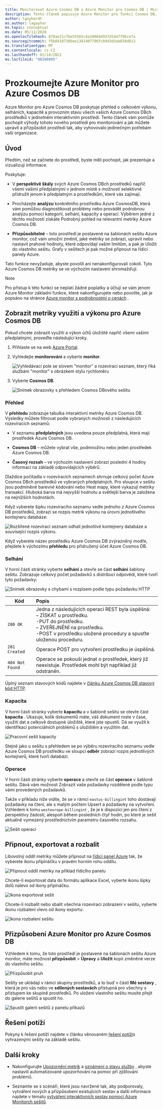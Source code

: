```yaml
---
title: Monitorovat Azure Cosmos DB s Azure Monitor pro Cosmos DB | Microsoft Docs
description: Tento článek popisuje Azure Monitor pro funkci Cosmos DB, která poskytuje Cosmos DBm vlastníkům rychlé porozumění problémům s výkonem a využitím jejich účtů CosmosDB.
author: lgayhardt
ms.author: lagayhar
ms.topic: conceptual
ms.date: 05/11/2020
ms.openlocfilehash: 878ae21cfbe55565c4a20064d937d1447f96ce7a
ms.sourcegitcommit: f5b8410738bee1381407786fcb9d3d3ab838d813
ms.translationtype: MT
ms.contentlocale: cs-CZ
ms.lasthandoff: 01/14/2021
ms.locfileid: "98209895"
---
```

# <a name="explore-azure-monitor-for-azure-cosmos-db"></a>Prozkoumejte Azure Monitor pro Azure Cosmos DB

Azure Monitor pro Azure Cosmos DB poskytuje přehled o celkovém výkonu, selháních, kapacitě a provozním stavu všech vašich Azure Cosmos DBch prostředků v jednotném interaktivním prostředí. Tento článek vám pomůže pochopit výhody tohoto nového prostředí pro monitorování a jak můžete upravit a přizpůsobit prostředí tak, aby vyhovovalo jedinečným potřebám vaší organizace.   

## <a name="introduction"></a>Úvod

Předtím, než se začnete do prostředí, byste měli pochopit, jak prezentuje a vizualizují informace. 

Poskytuje:

* V **perspektivě škály** svých Azure Cosmos DBch prostředků napříč všemi vašimi předplatnými v jednom místě s možností selektivně přidružit jenom k předplatným a prostředkům, které vás zajímají.

* Procházejte **analýzu** konkrétního prostředku Azure CosmosDB, která vám pomůžou diagnostikovat problémy nebo provádět podrobnou analýzu pomocí kategorií, selhání, kapacity a operací. Výběrem jedné z těchto možností získáte Podrobný pohled na relevantní metriky Azure Cosmos DB.  

* **Přizpůsobitelné** – toto prostředí je postavené na šablonách sešitu Azure monitor, což vám umožní změnit, jaké metriky se zobrazí, upravit nebo nastavit prahové hodnoty, které odpovídají vašim limitům, a pak je Uložit do vlastního sešitu. Grafy v sešitech je pak možné připnout na řídicí panely Azure.  

Tato funkce nevyžaduje, abyste povolili ani nenakonfigurovali cokoli. Tyto Azure Cosmos DB metriky se ve výchozím nastavení shromažďují.

>[!NOTE]
>Pro přístup k této funkci se neplatí žádné poplatky a účtují se vám jenom Azure Monitor základní funkce, které nakonfigurujete nebo povolíte, jak je popsáno na stránce [Azure monitor s podrobnostmi o cenách](https://azure.microsoft.com/pricing/details/monitor/) .

## <a name="view-utilization-and-performance-metrics-for-azure-cosmos-db"></a>Zobrazit metriky využití a výkonu pro Azure Cosmos DB

Pokud chcete zobrazit využití a výkon účtů úložiště napříč všemi vašimi předplatnými, proveďte následující kroky.

1. Přihlaste se na web [Azure Portal](https://portal.azure.com).

2. Vyhledejte **monitorování** a vyberte **monitor**.

    ![Vyhledávací pole se slovem "monitor" a rozevírací seznam, který říká službám "monitor" s obrázkem stylu rychloměru](./media/cosmosdb-insights-overview/search-monitor.png)

3. Vyberte **Cosmos DB**.

    ![Snímek obrazovky s přehledem Cosmos DBového sešitu](./media/cosmosdb-insights-overview/cosmos-db.png)

### <a name="overview"></a>Přehled

V **přehledu** zobrazuje tabulka interaktivní metriky Azure Cosmos DB. Výsledky můžete filtrovat podle vybraných možností z následujících rozevíracích seznamů:

* V seznamu **předplatných** jsou uvedena pouze předplatná, která mají prostředek Azure Cosmos DB.  

* **Cosmos DB** – můžete vybrat vše, podmnožinu nebo jeden prostředek Azure Cosmos DB.

* **Časový rozsah** – ve výchozím nastavení zobrazí poslední 4 hodiny informací na základě odpovídajících výběrů.

Dlaždice počítadla v rozevíracích seznamech shrnuje celkový počet Azure Cosmos DBch prostředků ve vybraných předplatných. Pro sloupce v sešitu jsou podmíněné barevné kódování nebo Heat mapy, které vykazují metriky transakcí. Hluboká barva má nejvyšší hodnotu a světlejší barva je založena na nejnižších hodnotách. 

Když vyberete šipku rozevíracího seznamu vedle jednoho z Azure Cosmos DB prostředků, zobrazí se rozpis metrik výkonu na úrovni jednotlivého kontejneru databáze:

![Rozšířené rozevírací seznam odhalí jednotlivé kontejnery databáze a související rozpis výkonu.](./media/cosmosdb-insights-overview/container-view.png)

Když vyberete název prostředku Azure Cosmos DB zvýrazněný modře, přejdete k výchozímu **přehledu** pro přidružený účet Azure Cosmos DB. 

### <a name="failures"></a>Selhání

V horní části stránky vyberte **selhání** a otevře se část **selhání** šablony sešitu. Zobrazuje celkový počet požadavků s distribucí odpovědí, které tvoří tyto požadavky:

![Snímek obrazovky s chybami s rozpisem podle typu požadavku HTTP](./media/cosmosdb-insights-overview/failures.png)

| Kód |  Popis       | 
|-----------|:--------------------|
| `200 OK`  | Jedna z následujících operací REST byla úspěšná: </br>– ZÍSKAT u prostředku. </br> -PUT do prostředku. </br> – ZVEŘEJNĚNÍ na prostředku. </br> -POST v prostředku uložené procedury a spusťte uloženou proceduru.|
| `201 Created` | Operace POST pro vytvoření prostředku je úspěšná. |
| `404 Not Found` | Operace se pokouší jednat o prostředek, který již neexistuje. Prostředek mohl být například již odstraněn. |

Úplný seznam stavových kódů najdete v [článku Azure Cosmos DB stavový kód HTTP](/rest/api/cosmos-db/http-status-codes-for-cosmosdb).

### <a name="capacity"></a>Kapacita

V horní části stránky vyberte **kapacitu** a v šabloně sešitu se otevře část **kapacita** . Ukazuje, kolik dokumentů máte, váš dokument roste v čase, využití dat a celkově dostupné úložiště, které jste opustili.  Dá se využít k identifikaci potenciálních problémů s úložištěm a využitím dat.

![Pracovní sešit kapacity](./media/cosmosdb-insights-overview/capacity.png) 

Stejně jako u sešitu s přehledem se po výběru rozevíracího seznamu vedle Azure Cosmos DB prostředku ve sloupci **odběr** zobrazí rozpis jednotlivých kontejnerů, které tvoří databázi.

### <a name="operations"></a>Operace 

V horní části stránky vyberte **operace** a otevře se část **operace** v šabloně sešitu. Dává vám možnost Zobrazit vaše požadavky rozdělené podle typu vámi provedených požadavků. 

Takže v příkladu níže vidíte, že se v rámci `eastus-billingint` toho dostávají požadavky na čtení, ale s malým počtem Upsert a požadavky na vytvoření. Vzhledem k tomu `westeurope-billingint` , že je k dispozici jen pro čtení z perspektivy žádosti, alespoň během posledních čtyř hodin, po které je sešit aktuálně vymezený prostřednictvím parametru časového rozsahu.

![Sešit operací](./media/cosmosdb-insights-overview/operation.png) 

## <a name="pin-export-and-expand"></a>Připnout, exportovat a rozbalit

Libovolný oddíl metriky můžete připnout na [řídicí panel Azure](../../azure-portal/azure-portal-dashboards.md) tak, že vyberete ikonu připínáčku v pravém horním rohu oddílu.

![Připnout oddíl metriky na příklad řídicího panelu](./media/cosmosdb-insights-overview/pin.png)

Chcete-li exportovat data do formátu aplikace Excel, vyberte ikonu šipky dolů nalevo od ikony připínáčku.

![Ikona exportovat sešit](./media/cosmosdb-insights-overview/export.png)

Chcete-li rozbalit nebo sbalit všechna rozevírací zobrazení v sešitu, vyberte ikonu rozbalení vlevo od ikony exportu:

![Ikona rozbalení sešitu](./media/cosmosdb-insights-overview/expand.png)

## <a name="customize-azure-monitor-for-azure-cosmos-db"></a>Přizpůsobení Azure Monitor pro Azure Cosmos DB

Vzhledem k tomu, že toto prostředí je postavené na šablonách sešitu Azure monitor, máte možnost **přizpůsobit**  >  **Úpravy** a **Uložit** kopii změněné verze do vlastního sešitu. 

![Přizpůsobit pruh](./media/cosmosdb-insights-overview/customize.png)

Sešity se ukládají v rámci skupiny prostředků, a to buď v části **Mé sestavy** , která je pro vás nebo ve **sdílených sestavách** přístupná pro všechny s přístupem ke skupině prostředků. Po uložení vlastního sešitu musíte přejít do galerie sešitů a spustit ho.

![Spustit galerii sešitů z panelu příkazů](./media/cosmosdb-insights-overview/gallery.png)

## <a name="troubleshooting"></a>Řešení potíží

Pokyny k řešení potíží najdete v článku věnovaném [řešení potíží](troubleshoot-workbooks.md)s vyhrazenými sešity na základě sešitu.

## <a name="next-steps"></a>Další kroky

* Nakonfigurujte [Upozornění metrik](../platform/alerts-metric.md) a [oznámení o stavu služby](../../service-health/alerts-activity-log-service-notifications-portal.md) , abyste nastavili automatizované upozorňování na pomoc při zjišťování problémů.

* Seznamte se s scénáři, které jsou navržené tak, aby podporovaly, vytváření nových a přizpůsobení existujících sestav a další informace najdete v tématu [vytváření interaktivních sestav pomocí Azure Monitorch sešitů](../platform/workbooks-overview.md).
